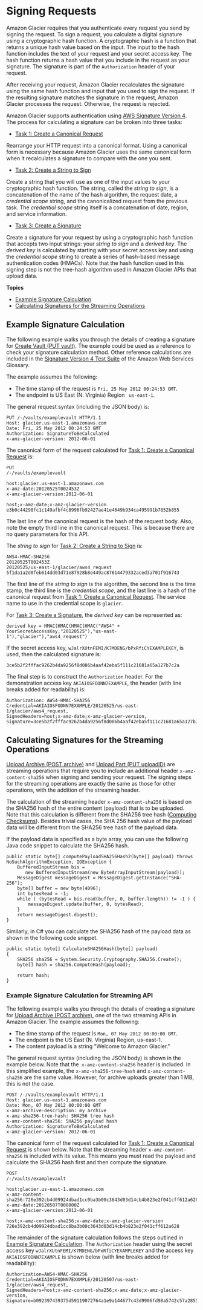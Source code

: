 # Signing Requests<a name="amazon-glacier-signing-requests"></a>

Amazon Glacier requires that you authenticate every request you send by signing the request\. To sign a request, you calculate a digital signature using a cryptographic hash function\. A cryptographic hash is a function that returns a unique hash value based on the input\. The input to the hash function includes the text of your request and your secret access key\. The hash function returns a hash value that you include in the request as your signature\. The signature is part of the `Authorization` header of your request\. 

After receiving your request, Amazon Glacier recalculates the signature using the same hash function and input that you used to sign the request\. If the resulting signature matches the signature in the request, Amazon Glacier processes the request\. Otherwise, the request is rejected\. 

Amazon Glacier supports authentication using [AWS Signature Version 4](http://docs.aws.amazon.com/general/latest/gr/signature-version-4.html)\. The process for calculating a signature can be broken into three tasks:
+   [Task 1: Create a Canonical Request](http://docs.aws.amazon.com/general/latest/gr/sigv4-create-canonical-request.html)

  Rearrange your HTTP request into a canonical format\. Using a canonical form is necessary because Amazon Glacier uses the same canonical form when it recalculates a signature to compare with the one you sent\. 
+   [Task 2: Create a String to Sign](http://docs.aws.amazon.com/general/latest/gr/sigv4-create-string-to-sign.html)

  Create a string that you will use as one of the input values to your cryptographic hash function\. The string, called the *string to sign*, is a concatenation of the name of the hash algorithm, the request date, a *credential scope* string, and the canonicalized request from the previous task\. The *credential scope* string itself is a concatenation of date, region, and service information\.
+   [Task 3: Create a Signature](http://docs.aws.amazon.com/general/latest/gr/sigv4-calculate-signature.html)

  Create a signature for your request by using a cryptographic hash function that accepts two input strings: your *string to sign* and a *derived key*\. The *derived key* is calculated by starting with your secret access key and using the *credential scope* string to create a series of hash\-based message authentication codes \(HMACs\)\. Note that the hash function used in this signing step is not the tree\-hash algorithm used in Amazon Glacier APIs that upload data\.

**Topics**
+ [Example Signature Calculation](#example-signature-calculation)
+ [Calculating Signatures for the Streaming Operations](#signature-calculation-streaming)

## Example Signature Calculation<a name="example-signature-calculation"></a>

The following example walks you through the details of creating a signature for [Create Vault \(PUT vault\)](api-vault-put.md)\. The example could be used as a reference to check your signature calculation method\. Other reference calculations are included in the [Signature Version 4 Test Suite](http://docs.aws.amazon.com/general/latest/gr/signature-v4-test-suite.html) of the Amazon Web Services Glossary\.

The example assumes the following:
+ The time stamp of the request is `Fri, 25 May 2012 00:24:53 GMT`\.
+ The endpoint is US East \(N\. Virginia\) Region ` us-east-1`\. 

The general request syntax \(including the JSON body\) is: 

```
PUT /-/vaults/examplevault HTTP/1.1
Host: glacier.us-east-1.amazonaws.com
Date: Fri, 25 May 2012 00:24:53 GMT
Authorization: SignatureToBeCalculated
x-amz-glacier-version: 2012-06-01
```

The canonical form of the request calculated for [Task 1: Create a Canonical Request](#SignatureCalculationTask1) is:

```
PUT
/-/vaults/examplevault

host:glacier.us-east-1.amazonaws.com
x-amz-date:20120525T002453Z
x-amz-glacier-version:2012-06-01

host;x-amz-date;x-amz-glacier-version
e3b0c44298fc1c149afbf4c8996fb92427ae41e4649b934ca495991b7852b855
```

The last line of the canonical request is the hash of the request body\. Also, note the empty third line in the canonical request\. This is because there are no query parameters for this API\. 

The *string to sign* for [Task 2: Create a String to Sign](#SignatureCalculationTask2) is:

```
AWS4-HMAC-SHA256
20120525T002453Z
20120525/us-east-1/glacier/aws4_request
5f1da1a2d0feb614dd03d71e87928b8e449ac87614479332aced3a701f916743
```

The first line of the *string to sign* is the algorithm, the second line is the time stamp, the third line is the *credential scope*, and the last line is a hash of the canonical request from [Task 1: Create a Canonical Request](#SignatureCalculationTask1)\. The service name to use in the credential scope is `glacier`\.

For [Task 3: Create a Signature](#SignatureCalculationTask3), the *derived key* can be represented as:

```
derived key = HMAC(HMAC(HMAC(HMAC("AWS4" + YourSecretAccessKey,"20120525"),"us-east-1"),"glacier"),"aws4_request")
```

If the secret access key, `wJalrXUtnFEMI/K7MDENG/bPxRfiCYEXAMPLEKEY`, is used, then the calculated signature is:

```
3ce5b2f2fffac9262b4da9256f8d086b4aaf42eba5f111c21681a65a127b7c2a
```

The final step is to construct the `Authorization` header\. For the demonstration access key `AKIAIOSFODNN7EXAMPLE`, the header \(with line breaks added for readability\) is:

```
Authorization: AWS4-HMAC-SHA256 Credential=AKIAIOSFODNN7EXAMPLE/20120525/us-east-1/glacier/aws4_request, 
SignedHeaders=host;x-amz-date;x-amz-glacier-version, 
Signature=3ce5b2f2fffac9262b4da9256f8d086b4aaf42eba5f111c21681a65a127b7c2a
```

## Calculating Signatures for the Streaming Operations<a name="signature-calculation-streaming"></a>

[Upload Archive \(POST archive\)](api-archive-post.md) and [Upload Part \(PUT uploadID\)](api-upload-part.md) are streaming operations that require you to include an additional header `x-amz-content-sha256` when signing and sending your request\. The signing steps for the streaming operations are exactly the same as those for other operations, with the addition of the streaming header\.

The calculation of the streaming header `x-amz-content-sha256` is based on the SHA256 hash of the entire content \(payload\) that is to be uploaded\. Note that this calculation is different from the SHA256 tree hash \([Computing Checksums](checksum-calculations.md)\)\. Besides trivial cases, the SHA 256 hash value of the payload data will be different from the SHA256 tree hash of the payload data\. 

If the payload data is specified as a byte array, you can use the following Java code snippet to calculate the SHA256 hash\.

```
public static byte[] computePayloadSHA256Hash2(byte[] payload) throws NoSuchAlgorithmException, IOException {
    BufferedInputStream bis = 
       new BufferedInputStream(new ByteArrayInputStream(payload));
    MessageDigest messageDigest = MessageDigest.getInstance("SHA-256");
    byte[] buffer = new byte[4096];
    int bytesRead = -1;
    while ( (bytesRead = bis.read(buffer, 0, buffer.length)) != -1 ) {
        messageDigest.update(buffer, 0, bytesRead);
    }
    return messageDigest.digest();
}
```

Similarly, in C\# you can calculate the SHA256 hash of the payload data as shown in the following code snippet\. 

```
public static byte[] CalculateSHA256Hash(byte[] payload)
{
    SHA256 sha256 = System.Security.Cryptography.SHA256.Create();
    byte[] hash = sha256.ComputeHash(payload);

    return hash;
}
```

### Example Signature Calculation for Streaming API<a name="example-signature-calculation-streaming"></a>

The following example walks you through the details of creating a signature for [Upload Archive \(POST archive\)](api-archive-post.md), one of the two streaming APIs in Amazon Glacier\. The example assumes the following:
+ The time stamp of the request is `Mon, 07 May 2012 00:00:00 GMT`\.
+ The endpoint is the US East \(N\. Virginia\) Region, us\-east\-1\.
+ The content payload is a string "Welcome to Amazon Glacier\." 

The general request syntax \(including the JSON body\) is shown in the example below\. Note that the` x-amz-content-sha256` header is included\. In this simplified example, the `x-amz-sha256-tree-hash` and `x-amz-content-sha256` are the same value\. However, for archive uploads greater than 1 MB, this is not the case\.

```
POST /-/vaults/examplevault HTTP/1.1
Host: glacier.us-east-1.amazonaws.com
Date: Mon, 07 May 2012 00:00:00 GMT
x-amz-archive-description: my archive
x-amz-sha256-tree-hash: SHA256 tree hash
x-amz-content-sha256: SHA256 payload hash  
Authorization: SignatureToBeCalculated
x-amz-glacier-version: 2012-06-01
```

The canonical form of the request calculated for [Task 1: Create a Canonical Request](#SignatureCalculationTask1) is shown below\. Note that the streaming header `x-amz-content-sha256` is included with its value\. This means you must read the payload and calculate the SHA256 hash first and then compute the signature\.

```
POST
/-/vaults/examplevault

host:glacier.us-east-1.amazonaws.com
x-amz-content-sha256:726e392cb4d09924dbad1cc0ba3b00c3643d03d14cb4b823e2f041cff612a628
x-amz-date:20120507T000000Z
x-amz-glacier-version:2012-06-01

host;x-amz-content-sha256;x-amz-date;x-amz-glacier-version
726e392cb4d09924dbad1cc0ba3b00c3643d03d14cb4b823e2f041cff612a628
```

The remainder of the signature calculation follows the steps outlined in [Example Signature Calculation](#example-signature-calculation)\. The `Authorization` header using the secret access key `wJalrXUtnFEMI/K7MDENG/bPxRfiCYEXAMPLEKEY` and the access key `AKIAIOSFODNN7EXAMPLE` is shown below \(with line breaks added for readability\):

```
Authorization=AWS4-HMAC-SHA256 
Credential=AKIAIOSFODNN7EXAMPLE/20120507/us-east-1/glacier/aws4_request, 
SignedHeaders=host;x-amz-content-sha256;x-amz-date;x-amz-glacier-version, 
Signature=b092397439375d59119072764a1e9a144677c43d9906fd98a5742c57a2855de6
```